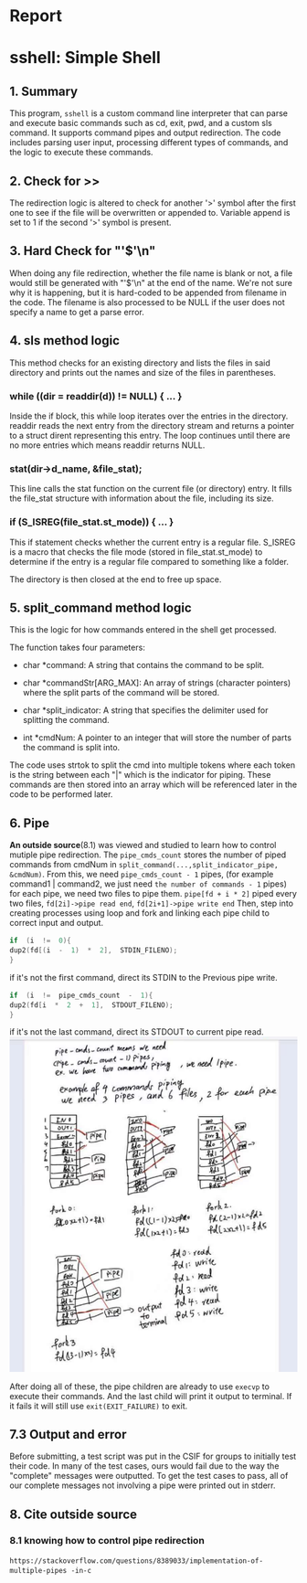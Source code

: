 # Report

# sshell: Simple Shell
## 1. Summary
This program, `sshell` is a custom command line interpreter that can parse and 
execute basic commands such as cd, exit, pwd, and a custom sls command. It 
supports command pipes and output redirection. The code includes parsing user 
input, processing different types of commands, and the logic to execute these 
commands.

## 2. Check for >>
The redirection logic is altered to check for another '>' symbol after the 
first one to see if the file will be overwritten or appended to. Variable 
append is set to 1 if the second '>' symbol is present.


## 3. Hard Check for "'$'\n"
When doing any file redirection, whether the file name is blank or not, a file
would still be generated with "'$'\n" at the end of the name. We're not sure
why it is happening, but it is hard-coded to be appended from filename in the
code. The filename is also processed to be NULL if the user does not specify
a name to get a parse error.


## 4. sls method logic
This method checks for an existing directory and lists the files in said
directory and prints out the names and size of the files in parentheses. 

### while ((dir = readdir(d)) != NULL) { ... }
Inside the if block, this while loop iterates over the entries in the 
directory. readdir reads the next entry from the directory stream and returns 
a pointer to a struct dirent representing this entry. The loop continues until 
there are no more entries which means readdir returns NULL.

### stat(dir->d_name, &file_stat);
This line calls the stat function on the current file (or directory) entry. 
It fills the file_stat structure with information about the file, including its 
size.

### if (S_ISREG(file_stat.st_mode)) { ... }
This if statement checks whether the current entry is a regular file. S_ISREG 
is a macro that checks the file mode (stored in file_stat.st_mode) to 
determine if the entry is a regular file compared to something like a folder.

The directory is then closed at the end to free up space.


## 5. split_command method logic
This is the logic for how commands entered in the shell get processed.

The function takes four parameters:
- char *command: A string that contains the command to be split.

- char *commandStr[ARG_MAX]: An array of strings (character pointers) where 
the split parts of the command will be stored.

- char *split_indicator: 
A string that specifies the delimiter used for splitting the command.

- int *cmdNum: A pointer to an integer that will store the number of parts the 
command is split into.

The code uses strtok to split the cmd into multiple tokens where each token is
the string between each "|" which is the indicator for piping. These commands
are then stored into an array which will be referenced later in the code to
be performed later.


## 6. Pipe
__An outside source__(8.1) was viewed and studied to learn how to control mutiple pipe 
redirection. The `pipe_cmds_count` stores the number of piped commands from 
cmdNum in `split_command(...,split_indicator_pipe, &cmdNum)`. From this, we 
need `pipe_cmds_count - 1` pipes, (for example command1 | command2, we just 
need `the number of commands - 1` pipes) for each pipe, we need two files to 
pipe them. `pipe[fd + i * 2]` piped every two files, `fd[2i]->pipe read end`, 
`fd[2i+1]->pipe write end` Then, step into creating processes using loop and 
fork and linking each pipe child to correct input and output.

```c
if  (i  !=  0){
dup2(fd[(i  -  1)  *  2],  STDIN_FILENO);
}
```
if it's not the first command, direct its STDIN to the Previous pipe write.
```c
if  (i  !=  pipe_cmds_count  -  1){
dup2(fd[i  *  2  +  1],  STDOUT_FILENO);
}
```
if it's not the last command, direct its STDOUT to current pipe read.  
![](image.png)

After doing all of these, the pipe children are already to use `execvp` to 
execute their commands. And the last child will print it output to terminal. 
If it fails it will still use `exit(EXIT_FAILURE)` to exit.


## 7.3 Output and error
Before submitting, a test script was put in the CSIF for groups to initially
test their code. In many of the test cases, ours would fail due to the way the
"complete" messages were outputted. To get the test cases to pass, all of our
complete messages not involving a pipe were printed out in stderr.


## 8. Cite outside source
### 8.1 knowing how to control pipe redirection
`https://stackoverflow.com/questions/8389033/implementation-of-multiple-pipes
-in-c`
